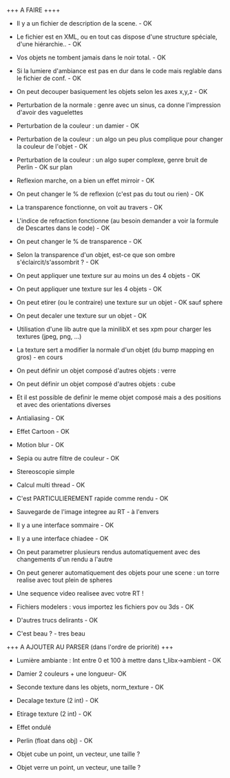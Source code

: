 
+++ A FAIRE ++++

- Il y a un fichier de description de la scene. - OK

- Le fichier est en XML, ou en tout cas dispose d'une structure spéciale, d'une hiérarchie.. - OK

- Vos objets ne tombent jamais dans le noir total. - OK

- Si la lumiere d'ambiance est pas en dur dans le code mais reglable dans le fichier de conf. - OK

- On peut decouper basiquement les objets selon les axes x,y,z - OK

- Perturbation de la normale : genre avec un sinus, ca donne l'impression d'avoir des vaguelettes

- Perturbation de la couleur : un damier - OK
 
- Perturbation de la couleur : un algo un peu plus complique pour changer la couleur de l'objet - OK
 
- Perturbation de la couleur : un algo super complexe, genre bruit de Perlin - OK sur plan

- Reflexion marche, on a bien un effet mirroir - OK

- On peut changer le % de reflexion (c'est pas du tout ou rien) - OK

- La transparence fonctionne, on voit au travers - OK

- L'indice de refraction fonctionne (au besoin demander a voir la formule de Descartes dans le code) - OK

- On peut changer le % de transparence - OK

- Selon la transparence d'un objet, est-ce que son ombre s'éclaircit/s'assombrit ? - OK

- On peut appliquer une texture sur au moins un des 4 objets - OK

- On peut appliquer une texture sur les 4 objets - OK

- On peut etirer (ou le contraire) une texture sur un objet - OK sauf sphere

- On peut decaler une texture sur un objet - OK

- Utilisation d'une lib autre que la minilibX et ses xpm pour charger les textures (jpeg, png, ...)
 
- La texture sert a modifier la normale d'un objet (du bump mapping en gros) - en cours

- On peut définir un objet composé d'autres objets : verre

- On peut définir un objet composé d'autres objets : cube
 
- Et il est possible de definir le meme objet composé mais a des positions et avec des orientations diverses

- Antialiasing - OK

- Effet Cartoon - OK

- Motion blur - OK

- Sepia ou autre filtre de couleur - OK
 
- Stereoscopie simple

- Calcul multi thread - OK

- C'est PARTICULIEREMENT rapide comme rendu - OK

- Sauvegarde de l'image integree au RT - à l'envers

- Il y a une interface sommaire - OK

- Il y a une interface chiadee - OK

- On peut parametrer plusieurs rendus automatiquement avec des changements d'un rendu a l'autre

- On peut generer automatiquement des objets pour une scene : un torre realise avec tout plein de spheres

- Une sequence video realisee avec votre RT !

- Fichiers modelers : vous importez les fichiers pov ou 3ds - OK

- D'autres trucs delirants - OK

- C'est beau ? - tres beau 




+++ A AJOUTER AU PARSER (dans l'ordre de priorité) +++

- Lumière ambiante :
Int entre 0 et 100 à mettre dans t_libx->ambient - OK

- Damier
2 couleurs + une longueur- OK

- Seconde texture dans les objets, norm_texture - OK

- Decalage texture (2 int) - OK

- Etirage texture (2 int) - OK

- Effet ondulé

- Perlin (float dans obj) - OK

- Objet cube
un point, un vecteur, une taille ?

- Objet verre
un point, un vecteur, une taille ?



